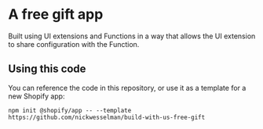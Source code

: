 # A free gift app

Built using UI extensions and Functions in a way that allows the UI extension to share configuration with the Function.

## Using this code

You can reference the code in this repository, or use it as a template for a new Shopify app:

```
npm init @shopify/app -- --template https://github.com/nickwesselman/build-with-us-free-gift
```